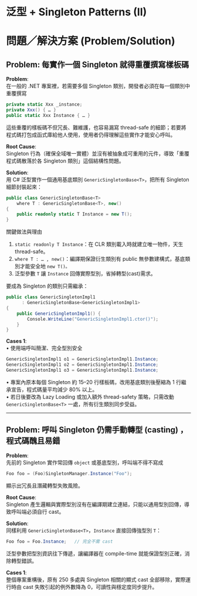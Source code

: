 # 泛型 + Singleton Patterns (II)

# 問題／解決方案 (Problem/Solution)

## Problem: 每實作一個 Singleton 就得重覆撰寫樣板碼

**Problem**:  
在一般的 .NET 專案裡，若需要多個 Singleton 類別，開發者必須在每一個類別中重覆撰寫  
```csharp
private static Xxx _instance;
private Xxx() { … }
public static Xxx Instance { … }
```  
這些重覆的樣板碼不但冗長、難維護，也容易漏寫 thread-safe 的細節；若要將程式碼打包成函式庫給他人使用，使用者仍得理解這些實作才能安心呼叫。

**Root Cause**:  
Singleton 行為（確保全域唯一實體）並沒有被抽象成可重用的元件，導致「重覆程式碼散落於各 Singleton 類別」這個結構性問題。

**Solution**:  
用 C# 泛型實作一個通用基底類別 `GenericSingletonBase<T>`，把所有 Singleton 細節封裝起來：

```csharp
public class GenericSingletonBase<T>
    where T : GenericSingletonBase<T>, new()
{
    public readonly static T Instance = new T();
}
```

關鍵做法與理由  
1. `static readonly T Instance`：在 CLR 類別載入時就建立唯一物件，天生 thread-safe。  
2. `where T : … , new()`：編譯期保證衍生類別有 public 無參數建構式，基底類別才能安全地 `new T()。`  
3. 泛型參數 `T` 讓 `Instance` 回傳實際型別，省掉轉型(cast)需求。  

要成為 Singleton 的類別只需繼承：  
```csharp
public class GenericSingletonImpl1 
      : GenericSingletonBase<GenericSingletonImpl1>
{
    public GenericSingletonImpl1() {
        Console.WriteLine("GenericSingletonImpl1.ctor()");
    }
}
```

**Cases 1**:  
• 使用端呼叫簡潔、完全型別安全  
```csharp
GenericSingletonImpl1 o1 = GenericSingletonImpl1.Instance;
GenericSingletonImpl1 o2 = GenericSingletonImpl1.Instance;
GenericSingletonImpl1 o3 = GenericSingletonImpl1.Instance;
```  
• 專案內原本每個 Singleton 約 15–20 行樣板碼，改用基底類別後壓縮為 1 行繼承宣告，程式碼量平均減少 80% 以上。  
• 若日後要改為 Lazy Loading 或加入額外 thread-safety 策略，只需改動 `GenericSingletonBase<T>` 一處，所有衍生類別同步受益。

---

## Problem: 呼叫 Singleton 仍需手動轉型 (casting) ，程式碼醜且易錯

**Problem**:  
先前的 Singleton 實作常回傳 `object` 或基底型別，呼叫端不得不寫成  
```csharp
Foo foo = (Foo)SingletonManager.Instance("Foo");
```  
顯示出冗長且潛藏轉型失敗風險。

**Root Cause**:  
Singleton 產生邏輯與實際型別沒有在編譯期建立連結，只能以通用型別回傳，導致呼叫端必須自行 cast。

**Solution**:  
同樣利用 `GenericSingletonBase<T>`，`Instance` 直接回傳強型別 `T`：  

```csharp
Foo foo = Foo.Instance;   // 完全不需 cast
```  

泛型參數把型別資訊往下傳遞，讓編譯器在 compile-time 就能保證型別正確，消除轉型錯誤。

**Cases 1**:  
整個專案重構後，原有 250 多處與 Singleton 相關的顯式 cast 全部移除，實際運行時由 cast 失敗引起的例外數降為 0，可讀性與穩定度同步提升。